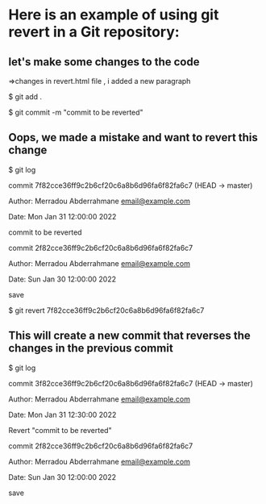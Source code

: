 # Here is an example of using git revert in a Git repository:

## let's make some changes to the code
=>changes in revert.html file , i added a new paragraph

$ git add .

$ git commit -m "commit to be reverted"

## Oops, we made a mistake and want to revert this change
$ git log

commit 7f82cce36ff9c2b6cf20c6a8b6d96fa6f82fa6c7 (HEAD -> master)

Author: Merradou Abderrahmane <email@example.com>

Date:   Mon Jan 31 12:00:00 2022

commit to be reverted

commit 2f82cce36ff9c2b6cf20c6a8b6d96fa6f82fa6c7

Author: Merradou Abderrahmane <email@example.com>

Date:   Sun Jan 30 12:00:00 2022

save

$ git revert 7f82cce36ff9c2b6cf20c6a8b6d96fa6f82fa6c7

## This will create a new commit that reverses the changes in the previous commit
$ git log

commit 3f82cce36ff9c2b6cf20c6a8b6d96fa6f82fa6c7 (HEAD -> master)

Author: Merradou Abderrahmane <email@example.com>

Date:   Mon Jan 31 12:30:00 2022

Revert "commit to be reverted"

commit 2f82cce36ff9c2b6cf20c6a8b6d96fa6f82fa6c7

Author: Merradou Abderrahmane <email@example.com>

Date:   Sun Jan 30 12:00:00 2022

save